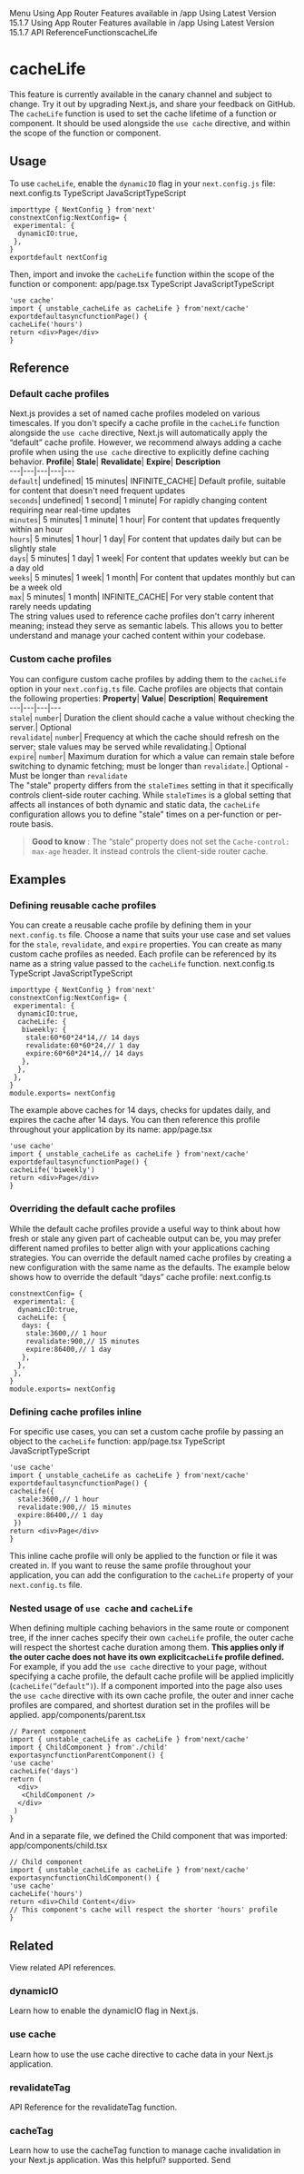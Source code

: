 Menu
Using App Router
Features available in /app
Using Latest Version
15.1.7
Using App Router
Features available in /app
Using Latest Version
15.1.7
API ReferenceFunctionscacheLife
# cacheLife
This feature is currently available in the canary channel and subject to change. Try it out by upgrading Next.js, and share your feedback on GitHub.
The `cacheLife` function is used to set the cache lifetime of a function or component. It should be used alongside the `use cache` directive, and within the scope of the function or component.
## Usage
To use `cacheLife`, enable the `dynamicIO` flag in your `next.config.js` file:
next.config.ts
TypeScript
JavaScriptTypeScript
```
importtype { NextConfig } from'next'
constnextConfig:NextConfig= {
 experimental: {
  dynamicIO:true,
 },
}
exportdefault nextConfig
```

Then, import and invoke the `cacheLife` function within the scope of the function or component:
app/page.tsx
TypeScript
JavaScriptTypeScript
```
'use cache'
import { unstable_cacheLife as cacheLife } from'next/cache'
exportdefaultasyncfunctionPage() {
cacheLife('hours')
return <div>Page</div>
}
```

## Reference
### Default cache profiles
Next.js provides a set of named cache profiles modeled on various timescales. If you don't specify a cache profile in the `cacheLife` function alongside the `use cache` directive, Next.js will automatically apply the “default” cache profile.
However, we recommend always adding a cache profile when using the `use cache` directive to explicitly define caching behavior.
**Profile**| **Stale**| **Revalidate**| **Expire**| **Description**  
---|---|---|---|---  
`default`|  undefined| 15 minutes| INFINITE_CACHE| Default profile, suitable for content that doesn't need frequent updates  
`seconds`| undefined| 1 second| 1 minute| For rapidly changing content requiring near real-time updates  
`minutes`| 5 minutes| 1 minute| 1 hour| For content that updates frequently within an hour  
`hours`| 5 minutes| 1 hour| 1 day| For content that updates daily but can be slightly stale  
`days`| 5 minutes| 1 day| 1 week| For content that updates weekly but can be a day old  
`weeks`| 5 minutes| 1 week| 1 month| For content that updates monthly but can be a week old  
`max`| 5 minutes| 1 month| INFINITE_CACHE| For very stable content that rarely needs updating  
The string values used to reference cache profiles don't carry inherent meaning; instead they serve as semantic labels. This allows you to better understand and manage your cached content within your codebase.
### Custom cache profiles
You can configure custom cache profiles by adding them to the `cacheLife` option in your `next.config.ts` file.
Cache profiles are objects that contain the following properties:
**Property**| **Value**| **Description**| **Requirement**  
---|---|---|---  
`stale`| `number`|  Duration the client should cache a value without checking the server.| Optional  
`revalidate`| `number`| Frequency at which the cache should refresh on the server; stale values may be served while revalidating.| Optional  
`expire`| `number`| Maximum duration for which a value can remain stale before switching to dynamic fetching; must be longer than `revalidate`.| Optional - Must be longer than `revalidate`  
The "stale" property differs from the `staleTimes` setting in that it specifically controls client-side router caching. While `staleTimes` is a global setting that affects all instances of both dynamic and static data, the `cacheLife` configuration allows you to define "stale" times on a per-function or per-route basis.
> **Good to know** : The “stale” property does not set the `Cache-control: max-age` header. It instead controls the client-side router cache.
## Examples
### Defining reusable cache profiles
You can create a reusable cache profile by defining them in your `next.config.ts` file. Choose a name that suits your use case and set values for the `stale`, `revalidate`, and `expire` properties. You can create as many custom cache profiles as needed. Each profile can be referenced by its name as a string value passed to the `cacheLife` function.
next.config.ts
TypeScript
JavaScriptTypeScript
```
importtype { NextConfig } from'next'
constnextConfig:NextConfig= {
 experimental: {
  dynamicIO:true,
  cacheLife: {
   biweekly: {
    stale:60*60*24*14,// 14 days
    revalidate:60*60*24,// 1 day
    expire:60*60*24*14,// 14 days
   },
  },
 },
}
module.exports= nextConfig
```

The example above caches for 14 days, checks for updates daily, and expires the cache after 14 days. You can then reference this profile throughout your application by its name:
app/page.tsx
```
'use cache'
import { unstable_cacheLife as cacheLife } from'next/cache'
exportdefaultasyncfunctionPage() {
cacheLife('biweekly')
return <div>Page</div>
}
```

### Overriding the default cache profiles
While the default cache profiles provide a useful way to think about how fresh or stale any given part of cacheable output can be, you may prefer different named profiles to better align with your applications caching strategies.
You can override the default named cache profiles by creating a new configuration with the same name as the defaults.
The example below shows how to override the default “days” cache profile:
next.config.ts
```
constnextConfig= {
 experimental: {
  dynamicIO:true,
  cacheLife: {
   days: {
    stale:3600,// 1 hour
    revalidate:900,// 15 minutes
    expire:86400,// 1 day
   },
  },
 },
}
module.exports= nextConfig
```

### Defining cache profiles inline
For specific use cases, you can set a custom cache profile by passing an object to the `cacheLife` function:
app/page.tsx
TypeScript
JavaScriptTypeScript
```
'use cache'
import { unstable_cacheLife as cacheLife } from'next/cache'
exportdefaultasyncfunctionPage() {
cacheLife({
  stale:3600,// 1 hour
  revalidate:900,// 15 minutes
  expire:86400,// 1 day
 })
return <div>Page</div>
}
```

This inline cache profile will only be applied to the function or file it was created in. If you want to reuse the same profile throughout your application, you can add the configuration to the `cacheLife` property of your `next.config.ts` file.
### Nested usage of `use cache` and `cacheLife`
When defining multiple caching behaviors in the same route or component tree, if the inner caches specify their own `cacheLife` profile, the outer cache will respect the shortest cache duration among them. **This applies only if the outer cache does not have its own explicit`cacheLife` profile defined.**
For example, if you add the `use cache` directive to your page, without specifying a cache profile, the default cache profile will be applied implicitly (`cacheLife(”default”)`). If a component imported into the page also uses the `use cache` directive with its own cache profile, the outer and inner cache profiles are compared, and shortest duration set in the profiles will be applied.
app/components/parent.tsx
```
// Parent component
import { unstable_cacheLife as cacheLife } from'next/cache'
import { ChildComponent } from'./child'
exportasyncfunctionParentComponent() {
'use cache'
cacheLife('days')
return (
  <div>
   <ChildComponent />
  </div>
 )
}
```

And in a separate file, we defined the Child component that was imported:
app/components/child.tsx
```
// Child component
import { unstable_cacheLife as cacheLife } from'next/cache'
exportasyncfunctionChildComponent() {
'use cache'
cacheLife('hours')
return <div>Child Content</div>
// This component's cache will respect the shorter 'hours' profile
}
```

## Related
View related API references.
### dynamicIO
Learn how to enable the dynamicIO flag in Next.js.
### use cache
Learn how to use the use cache directive to cache data in your Next.js application.
### revalidateTag
API Reference for the revalidateTag function.
### cacheTag
Learn how to use the cacheTag function to manage cache invalidation in your Next.js application.
Was this helpful?
supported.
Send
